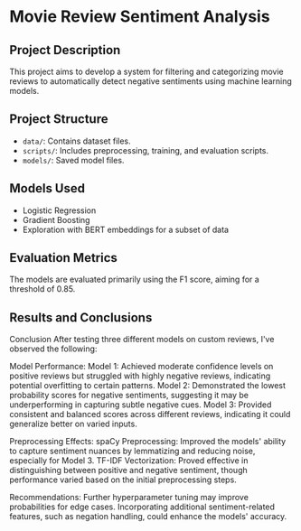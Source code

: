 # Movie Review Sentiment Analysis

## Project Description
This project aims to develop a system for filtering and categorizing movie reviews to automatically detect negative sentiments using machine learning models.


## Project Structure
- `data/`: Contains dataset files.
- `scripts/`: Includes preprocessing, training, and evaluation scripts.
- `models/`: Saved model files.

## Models Used
- Logistic Regression
- Gradient Boosting
- Exploration with BERT embeddings for a subset of data

## Evaluation Metrics
The models are evaluated primarily using the F1 score, aiming for a threshold of 0.85.

## Results and Conclusions
Conclusion After testing three different models on custom reviews, I've observed the following:

Model Performance: Model 1: Achieved moderate confidence levels on positive reviews but struggled with highly negative reviews, indicating potential overfitting to certain patterns. Model 2: Demonstrated the lowest probability scores for negative sentiments, suggesting it may be underperforming in capturing subtle negative cues. Model 3: Provided consistent and balanced scores across different reviews, indicating it could generalize better on varied inputs.

Preprocessing Effects: spaCy Preprocessing: Improved the models' ability to capture sentiment nuances by lemmatizing and reducing noise, especially for Model 3. TF-IDF Vectorization: Proved effective in distinguishing between positive and negative sentiment, though performance varied based on the initial preprocessing steps.

Recommendations: Further hyperparameter tuning may improve probabilities for edge cases. Incorporating additional sentiment-related features, such as negation handling, could enhance the models' accuracy.
